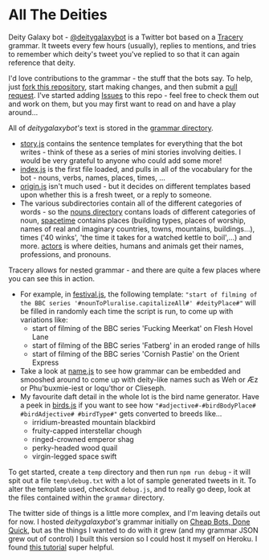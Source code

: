# All The Deities

Deity Galaxy bot - [@deitygalaxybot](https://twitter.com/deitygalaxy) is a Twitter bot based on a [Tracery](https://tracery.io) grammar. It tweets every few hours (usually), replies to mentions, and tries to remember which deity's tweet you've replied to so that it can again reference that deity.

I'd love contributions to the grammar - the stuff that the bots say. To help, just [fork this repository](https://help.github.com/en/articles/fork-a-repo), start making changes, and then submit a [pull request](https://help.github.com/en/articles/creating-a-pull-request). I've started adding [Issues](https://github.com/dansumption/deitygalaxybot/issues) to this repo - feel free to check them out and work on them, but you may first want to read on and have a play around...

All of _deitygalaxybot's_ text is stored in the [grammar directory](grammar/).

* [story.js](grammar/story.js) contains the sentence templates for everything that the bot writes - think of these as a series of mini stories involving deities. I would be very grateful to anyone who could add some more!
* [index.js](grammar/index.js) is the first file loaded, and pulls in all of the vocabulary for the bot - nouns, verbs, names, places, times, ...
* [origin.js](grammar/origin.js) isn't much used - but it decides on different templates based upon whether this is a fresh tweet, or a reply to someone.
* The various subdirectories contain all of the different categories of words - so the [nouns directory](grammar/nouns/) contans loads of different categories of noun, [spacetime](grammar/spacetime) contains places (building types, places of worship, names of real and imaginary countries, towns, mountains, buildings...), times ('40 winks', 'the time it takes for a watched kettle to boil',...) and more. [actors](grammar/actors) is where deities, humans and animals get their names, professions, and pronouns.

Tracery allows for nested grammar - and there are quite a few places where you can see this in action.

* For example, in [festival.js](grammar/spacetime/festival.js), the following template:
  `"start of filming of the BBC series '#nounToPluralise.capitalizeAll#' #deityPlace#"`
  will be filled in randomly each time the script is run, to come up with variations like:
  * start of filming of the BBC series 'Fucking Meerkat' on Flesh Hovel Lane
  * start of filming of the BBC series 'Fatberg' in an eroded range of hills
  * start of filming of the BBC series 'Cornish Pastie' on the Orient Express
* Take a look at [name.js](grammar/actors/name.js) to see how grammar can be embedded and smooshed around to come up with deity-like names such as Weh or Æz or Phu'buxmie-iest or Ioqu'thor or Clieseph.
* My favourite daft detail in the whole lot is the bird name generator. Have a peek in [birds.js](grammar/nouns/birds.js) if you want to see how `"#adjective#-#birdBodyPlace# #birdAdjective# #birdType#"` gets converted to breeds like...
  * irridium-breasted mountain blackbird
  * fruity-capped interstellar chough
  * ringed-crowned emperor shag
  * perky-headed wood quail
  * virgin-legged space swift

To get started, create a `temp` directory and then run `npm run debug` - it will spit out a file `temp\debug.txt` with a lot of sample generated tweets in it. To alter the template used, checkout `debug.js`, and to really go deep, look at the files contained within the `grammar` directory.

The twitter side of things is a little more complex, and I'm leaving details out for now. I hosted _deitygalaxybot's_ grammar initially on [Cheap Bots, Done Quick](https://cheapbotsdonequick.com), but as the things I wanted to do with it grew (and my grammar JSON grew out of control) I built this version so I could host it myself on Heroku. I found [this tutorial](https://medium.com/@mattpopovich/how-to-build-and-deploy-a-simple-twitter-bot-super-fast-with-node-js-and-heroku-7b322dbb5dd3) super helpful.
